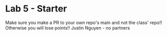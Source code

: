 # Lab 5 - Starter
Make sure you make a PR to your own repo's main and not the class' repo!! Otherwise you will lose points!!
Justin Nguyen - no partners

